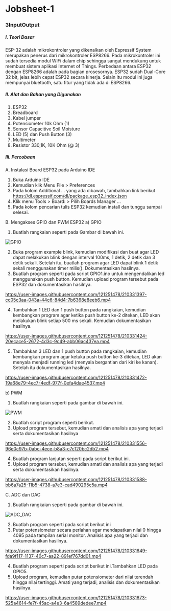 # Jobsheet-1

### 3InputOutput

##### I. Teori Dasar
 

ESP-32 adalah mikrokontroler yang dikenalkan oleh Espressif System merupakan penerus dari mikrokontroler ESP8266. Pada mikrokontroler ini sudah tersedia modul WiFi     dalam chip sehingga sangat mendukung untuk membuat sistem aplikasi Internet of Things. Perbedaan antara ESP32 dengan ESP8266 adalah pada bagian prosesornya. ESP32 sudah  Dual-Core 32 bit, jelas lebih cepat ESP32 secara kinerja. Selain itu modul ini juga mempunyai bluetooth, satu fitur yang tidak ada di ESP8266.

##### II. Alat dan Bahan yang Digunakan
1) ESP32
2) Breadboard
3) Kabel jumper
4) Potensiometer 10k Ohm (1)
5) Sensor Capacitive Soil Moisture
6) LED (5) dan Push Button (3)
7) Multimeter
8) Resistor 330,1K, 10K Ohm (@ 3)

##### III. Percobaan
A. Instalasi Board ESP32 pada Arduino IDE
   1. Buka Arduino IDE
   2. Kemudian klik Menu File > Preferences
   3. Pada kolom Additional ... yang ada dibawah, tambahkan link berikut https://dl.espressif.com/dl/package_esp32_index.json
   4. Klik menu Tools > Board: > Pilih Boards Manager ...
   5. Pada kolom pencarian tulis ESP32 kemudian install dan tunggu sampai selesai.

B. Mengakses GPIO dan PWM ESP32
a) GPIO
1. Buatlah rangkaian seperti pada Gambar di bawah ini.

![GPIO](https://user-images.githubusercontent.com/121251478/210331374-b2cdad6b-fd8e-4c3b-9e9e-efc662318e47.jpeg)


2. Buka program example blink, kemudian modifikasi dan buat agar LED dapat melakukan blink dengan interval 100ms, 1 detik, 2 detik dan 3 detik sekali. Setelah itu, buatlah program agar LED dapat blink 1 detik sekali menggunakan timer milis(). Dokumentasikan hasilnya.
3. Buatlah program seperti pada script GPIO1.ino untuk mengendalikan led menggunakan push button. Kemudian upload program tersebut pada ESP32 dan dokumentasikan hasilnya.



https://user-images.githubusercontent.com/121251478/210331397-cc05c3aa-043a-44c6-84d4-7b6368e8eeb6.mp4



4. Tambahkan 1 LED dan 1 push button pada rangkaian, kemudian kembangkan program agar ketika push button ke-2 ditekan, LED akan melakukan blink setiap 500 ms sekali. Kemudian dokumentasikan hasilnya.



https://user-images.githubusercontent.com/121251478/210331424-20ecace5-2672-4d3c-9c49-abb06ac437ea.mp4



5. Tambahkan 3 LED dan 1 push button pada rangkaian, kemudian kembangkan program agar ketuka push button ke-3 ditekan, LED akan menyala menjadi running led (menyala bergantian dari kiri ke kanan). Setelah itu dokumentasikan hasilnya.



https://user-images.githubusercontent.com/121251478/210331472-19a68e79-4ec7-4edf-977f-0efa4dae4537.mp4



b) PWM

1. Buatlah rangkaian seperti pada gambar di bawah ini.

![PWM](https://user-images.githubusercontent.com/121251478/210331511-b677e00c-f74f-4a9b-b61b-a5f86c7402c7.jpeg)


2. Buatlah script program seperti berikut.
3. Upload program tersebut, kemudian amati dan analisis apa yang terjadi serta dokumentasikan hasilnya



https://user-images.githubusercontent.com/121251478/210331556-96e0c97b-0abc-4ece-b8a3-c7c120bc2db2.mp4



4. Buatlah program lanjutan seperti pada script berikut ini.
5. Upload program tersebut, kemudian amati dan analisis apa yang terjadi serta dokumentasikan hasilnya.



https://user-images.githubusercontent.com/121251478/210331588-bb6a7a25-11b5-4738-a7e3-cad490295c5a.mp4



C. ADC dan DAC
1. Buatlah rangkaian seperti pada gambar di bawah ini.

![ADC_DAC](https://user-images.githubusercontent.com/121251478/210331615-4fbbdd04-0c6c-4c38-9e2b-f9836f7e85c4.jpeg)


2. Buatlah program seperti pada script berikut ini
3. Putar potensiometer secara perlahan agar mendapatkan nilai 0 hingga 4095 pada tampilan serial monitor. Analisis apa yang terjadi dan dokumentasikan hasilnya.



https://user-images.githubusercontent.com/121251478/210331649-fda9f117-1137-40c7-aa22-891ef767dd01.mp4



4. Buatlah program seperti pada script berikut ini.Tambahkan LED pada GPIO5.
5. Upload program, kemudian putar potensiometer dari nilai terendah hingga nilai tertinggi. Amati yang terjadi, analisis dan dokumentasikan hasilnya.




https://user-images.githubusercontent.com/121251478/210331673-525a4614-fe7f-45ac-a4e3-6a4589dedee7.mp4


